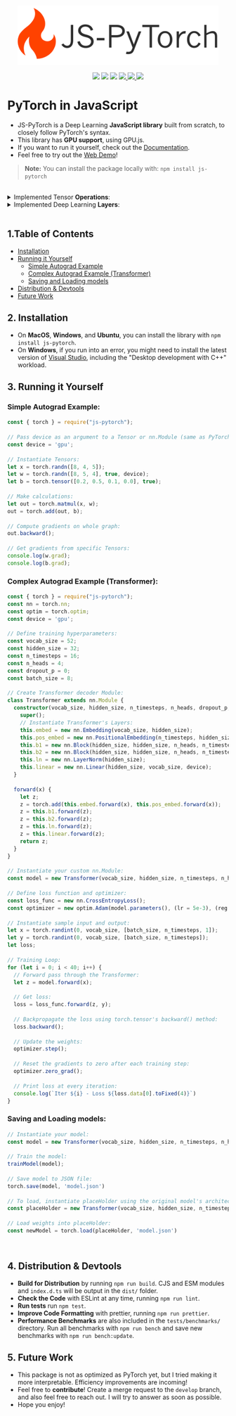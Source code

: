 <p align="center">
  <img src="./assets/logo.png" alt="js-torch" height="135">
</p>

<p align="center">
    <a href="https://github.com/eduardoleao052/js-torch/actions/workflows/test.yml/badge.svg" alt="Unit Tests">
        <img src="https://github.com/eduardoleao052/js-torch/actions/workflows/test.yml/badge.svg" /></a>
    <a href="https://github.com/eduardoleao052/js-torch/pulse" alt="Activity">
        <img src="https://img.shields.io/github/commit-activity/m/eduardoleao052/js-torch" /></a>
    <a href="https://github.com/eduardoleao052/js-torch/graphs/contributors" alt="Contributors">
        <img src="https://img.shields.io/github/contributors/eduardoleao052/js-torch" /></a>
    <a href="https://github.com/eduardoleao052/js-torch">
        <img src="https://img.shields.io/badge/language-JavaScript-yellow">
    </a>
    <a href="mailto:eduardoleao052@usp.br">
        <img src="https://img.shields.io/badge/-Email-red?style=flat-square&logo=gmail&logoColor=white">
    </a>
    <a href="https://www.linkedin.com/in/eduardoleao052/">
        <img src="https://img.shields.io/badge/-Linkedin-blue?style=flat-square&logo=linkedin">
    </a>
</p>

# PyTorch in JavaScript

- JS-PyTorch is a Deep Learning **JavaScript library** built from scratch, to closely follow PyTorch's syntax.
- This library has **GPU support**, using GPU.js.
- If you want to run it yourself, check out the <a href="https://eduardoleao052.github.io/js-pytorch/site/index.html" target="blank">Documentation</a>.
- Feel free to try out the <a href="https://eduardoleao052.github.io/js-pytorch/assets/demo/demo.html" target="blank">Web Demo</a>!

> **Note:** You can install the package locally with: `npm install js-pytorch`

<br>

<details>
<summary> Implemented Tensor <b>Operations</b>: </summary>

<br/>

- [Add](https://github.com/eduardoleao052/js-torch/blob/07c1286867b952f32c0e904033214253e8812090/src/tensor.js#L346-L401)
- [Subtract](https://github.com/eduardoleao052/js-torch/blob/07c1286867b952f32c0e904033214253e8812090/src/tensor.js#L404-L438)
- [Multiply](https://github.com/eduardoleao052/js-torch/blob/07c1286867b952f32c0e904033214253e8812090/src/tensor.js#L441-L496)
- [Divide](https://github.com/eduardoleao052/js-torch/blob/07c1286867b952f32c0e904033214253e8812090/src/tensor.js#L498-L557)
- [Matrix Multiply](https://github.com/eduardoleao052/js-torch/blob/07c1286867b952f32c0e904033214253e8812090/src/tensor.js#L560-L621)
- [Power](https://github.com/eduardoleao052/js-torch/blob/07c1286867b952f32c0e904033214253e8812090/src/tensor.js#L625-L663)
- [Square Root](https://github.com/eduardoleao052/js-torch/blob/07c1286867b952f32c0e904033214253e8812090/src/tensor.js#L666-L704)
- [Exponentiate](https://github.com/eduardoleao052/js-torch/blob/07c1286867b952f32c0e904033214253e8812090/src/tensor.js#706-L744)
- [Log](https://github.com/eduardoleao052/js-torch/blob/07c1286867b952f32c0e904033214253e8812090/src/tensor.js#L746-L785)
- [Sum](https://github.com/eduardoleao052/js-torch/blob/07c1286867b952f32c0e904033214253e8812090/src/tensor.js#L790-L842)
- [Mean](https://github.com/eduardoleao052/js-torch/blob/07c1286867b952f32c0e904033214253e8812090/src/tensor.js#L844-L894)
- [Variance](https://github.com/eduardoleao052/js-torch/blob/07c1286867b952f32c0e904033214253e8812090/src/tensor.js#L896-L949)
- [Transpose](https://github.com/eduardoleao052/js-torch/blob/07c1286867b952f32c0e904033214253e8812090/src/tensor.js#L953-L1008)
- [At](https://github.com/eduardoleao052/js-torch/blob/07c1286867b952f32c0e904033214253e8812090/src/tensor.js#L1010-L1060)
- [MaskedFill](https://github.com/eduardoleao052/js-torch/blob/07c1286867b952f32c0e904033214253e8812090/src/tensor.js#L1062-L1095)
- [Reshape](https://github.com/eduardoleao052/js-torch/blob/07c1286867b952f32c0e904033214253e8812090/src/tensor.js#L1097-L1129)

</details>

<details>
<summary> Implemented Deep Learning <b>Layers</b>: </summary>

<br/>

- [nn.Linear](https://github.com/eduardoleao052/js-torch/blob/a158c91db9775a88fae6ed2d0f76d6d8ee6f9d23/src/layers.js#L60-L88)
- [nn.MultiHeadSelfAttention](https://github.com/eduardoleao052/js-torch/blob/a158c91db9775a88fae6ed2d0f76d6d8ee6f9d23/src/layers.js#L90-L163)
- [nn.FullyConnected](https://github.com/eduardoleao052/js-torch/blob/a158c91db9775a88fae6ed2d0f76d6d8ee6f9d23/src/layers.js#L165-L194)
- [nn.Block](https://github.com/eduardoleao052/js-torch/blob/a158c91db9775a88fae6ed2d0f76d6d8ee6f9d23/src/layers.js#L196-L226)
- [nn.Embedding](https://github.com/eduardoleao052/js-torch/blob/a158c91db9775a88fae6ed2d0f76d6d8ee6f9d23/src/layers.js#L231-L260)
- [nn.PositionalEmbedding](https://github.com/eduardoleao052/js-torch/blob/a158c91db9775a88fae6ed2d0f76d6d8ee6f9d23/src/layers.js#L262-L291)
- [nn.ReLU](https://github.com/eduardoleao052/js-torch/blob/a158c91db9775a88fae6ed2d0f76d6d8ee6f9d23/src/layers.js#L296-L325)
- [nn.Softmax](https://github.com/eduardoleao052/js-torch/blob/a158c91db9775a88fae6ed2d0f76d6d8ee6f9d23/src/layers.js#L327-L346)
- [nn.Dropout](https://github.com/eduardoleao052/js-torch/blob/a158c91db9775a88fae6ed2d0f76d6d8ee6f9d23/src/layers.js#L351-L376)
- [nn.LayerNorm](https://github.com/eduardoleao052/js-torch/blob/a158c91db9775a88fae6ed2d0f76d6d8ee6f9d23/src/layers.js#L378-L397)
- [nn.CrossEntropyLoss](https://github.com/eduardoleao052/js-torch/blob/a158c91db9775a88fae6ed2d0f76d6d8ee6f9d23/src/layers.js#L400-L441)

</details>
<br/>

## 1.Table of Contents

* [Installation](#2-installation)
* [Running it Yourself](#3-Running-it-Yourself)
  * [Simple Autograd Example](#simple-autograd-example)
  * [Complex Autograd Example (Transformer)](#complex-autograd-example-transformer)
  * [Saving and Loading models](#saving-and-loading-models)
* [Distribution & Devtools](#4-distribution--devtools)
* [Future Work](#5-future-work)

## 2. Installation

- On **MacOS**, **Windows**, and **Ubuntu**, you can install the library with `npm install js-pytorch`.
- On **Windows**, if you run into an error, you might need to install the latest version of [Visual Studio](https://visualstudio.microsoft.com/downloads/?cid=learn-navbar-download-cta), including the "Desktop development with C++" workload.

## 3. Running it Yourself

### Simple Autograd Example:

```typescript
const { torch } = require("js-pytorch");

// Pass device as an argument to a Tensor or nn.Module (same as PyTorch):
const device = 'gpu';

// Instantiate Tensors:
let x = torch.randn([8, 4, 5]);
let w = torch.randn([8, 5, 4], true, device);
let b = torch.tensor([0.2, 0.5, 0.1, 0.0], true);

// Make calculations:
let out = torch.matmul(x, w);
out = torch.add(out, b);

// Compute gradients on whole graph:
out.backward();

// Get gradients from specific Tensors:
console.log(w.grad);
console.log(b.grad);
```

### Complex Autograd Example (Transformer):

```typescript
const { torch } = require("js-pytorch");
const nn = torch.nn;
const optim = torch.optim;
const device = 'gpu';

// Define training hyperparameters:
const vocab_size = 52;
const hidden_size = 32;
const n_timesteps = 16;
const n_heads = 4;
const dropout_p = 0;
const batch_size = 8;

// Create Transformer decoder Module:
class Transformer extends nn.Module {
  constructor(vocab_size, hidden_size, n_timesteps, n_heads, dropout_p, device) {
    super();
    // Instantiate Transformer's Layers:
    this.embed = new nn.Embedding(vocab_size, hidden_size);
    this.pos_embed = new nn.PositionalEmbedding(n_timesteps, hidden_size);
    this.b1 = new nn.Block(hidden_size, hidden_size, n_heads, n_timesteps, dropout_p, device);
    this.b2 = new nn.Block(hidden_size, hidden_size, n_heads, n_timesteps, dropout_p, device);
    this.ln = new nn.LayerNorm(hidden_size);
    this.linear = new nn.Linear(hidden_size, vocab_size, device);
  }

  forward(x) {
    let z;
    z = torch.add(this.embed.forward(x), this.pos_embed.forward(x));
    z = this.b1.forward(z);
    z = this.b2.forward(z);
    z = this.ln.forward(z);
    z = this.linear.forward(z);
    return z;
  }
}

// Instantiate your custom nn.Module:
const model = new Transformer(vocab_size, hidden_size, n_timesteps, n_heads, dropout_p, device);

// Define loss function and optimizer:
const loss_func = new nn.CrossEntropyLoss();
const optimizer = new optim.Adam(model.parameters(), (lr = 5e-3), (reg = 0));

// Instantiate sample input and output:
let x = torch.randint(0, vocab_size, [batch_size, n_timesteps, 1]);
let y = torch.randint(0, vocab_size, [batch_size, n_timesteps]);
let loss;

// Training Loop:
for (let i = 0; i < 40; i++) {
  // Forward pass through the Transformer:
  let z = model.forward(x);

  // Get loss:
  loss = loss_func.forward(z, y);

  // Backpropagate the loss using torch.tensor's backward() method:
  loss.backward();

  // Update the weights:
  optimizer.step();

  // Reset the gradients to zero after each training step:
  optimizer.zero_grad();

  // Print loss at every iteration:
  console.log(`Iter ${i} - Loss ${loss.data[0].toFixed(4)}`)
}
```

### Saving and Loading models:

```typescript
// Instantiate your model:
const model = new Transformer(vocab_size, hidden_size, n_timesteps, n_heads, dropout_p);

// Train the model:
trainModel(model);

// Save model to JSON file:
torch.save(model, 'model.json')

// To load, instantiate placeHolder using the original model's architecture:
const placeHolder = new Transformer(vocab_size, hidden_size, n_timesteps, n_heads, dropout_p);

// Load weights into placeHolder:
const newModel = torch.load(placeHolder, 'model.json')
```


<br/>

## 4. Distribution & Devtools

- **Build for Distribution** by running `npm run build`. CJS and ESM modules and `index.d.ts` will be output in the `dist/` folder.
- **Check the Code** with ESLint at any time, running `npm run lint`.
- **Run tests** run `npm test`.
- **Improve Code Formatting** with prettier, running `npm run prettier`.
- **Performance Benchmarks** are also included in the `tests/benchmarks/` directory. Run all benchmarks with `npm run bench` and save new benchmarks with `npm run bench:update`.


## 5. Future Work

- This package is not as optimized as PyTorch yet, but I tried making it more interpretable. Efficiency improvements are incoming!
- Feel free to **contribute**! Create a merge request to the `develop` branch, and also feel free to reach out. I will try to answer as soon as possible.
- Hope you enjoy!

